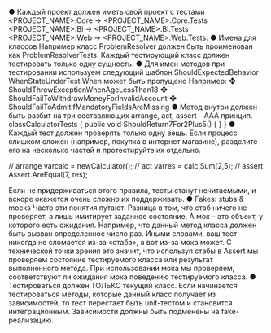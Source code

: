 ● Каждый проект должен иметь свой проект с тестами
<PROJECT_NAME>.Core -> <PROJECT_NAME>.Core.Tests <PROJECT_NAME>.Bl -> <PROJECT_NAME>.Bl.Tests <PROJECT_NAME>.Web -> <PROJECT_NAME>.Web.Tests.
● Имена для классов
Например класс ProblemResolver должен быть проименован как ProblemResolverTests. Каждый тестирующий класс должен тестировать только одну сущность.
● Для имен методов при тестировании используем следующий шаблон
Should​ExpectedBehavior​WhenS​tateUnderTest.​When может быть пропущено
Например:
❖ ShouldThrowExceptionWhenAgeLessThan18
❖ ShouldFailToWithdrawMoneyForInvalidAccount ❖ ShouldFailToAdmitIfMandatoryFieldsAreMissing
● Метод внутри должен быть разбит на три составляющих a​rrange, act, assert - AAA
принцип.
class​ ​CalculatorTests {
public​ ​void​ ​ShouldReturn7For2Plus5​() {
} }
● Каждый тест должен проверять только одну вещь.
Если процесс слишком сложен (например, покупка в интернет магазине), разделите его на несколько частей и протестируйте их отдельно.
 
  // arrange
 var​calc = ​new​Calculator();
 // act
 var​res = calc.Sum(​2​,​5​);
 // assert
 Assert.AreEqual(​7​, res);
  
Если не придерживаться этого правила, тесты станут нечитаемыми, и вскоре окажется очень сложно их поддерживать.
● Fakes: stubs & mocks
Часто эти понятия путают. Разница в том, что стаб ничего не проверяет, а лишь имитирует заданное состояние. А мок – это объект, у которого есть ожидания. Например, что данный метод класса должен быть вызван определенное число раз. Иными словами, ваш тест никогда не сломается из-за «стаба», а вот из-за мока может.
С технической точки зрения это значит, что используя стабы в Assert мы проверяем состояние тестируемого класса или результат выполненного метода. При использовании мока мы проверяем, соответствуют ли ожидания мока поведению тестируемого класса.
● Тестироваться должен ТОЛЬКО текущий класс.
Если начинается тестироваться методы, которые данный класс получает из зависимостей, то тест перестает быть unit-тестом и становится интеграционным. Зависимости должны быть подменены на fake-реализацию.